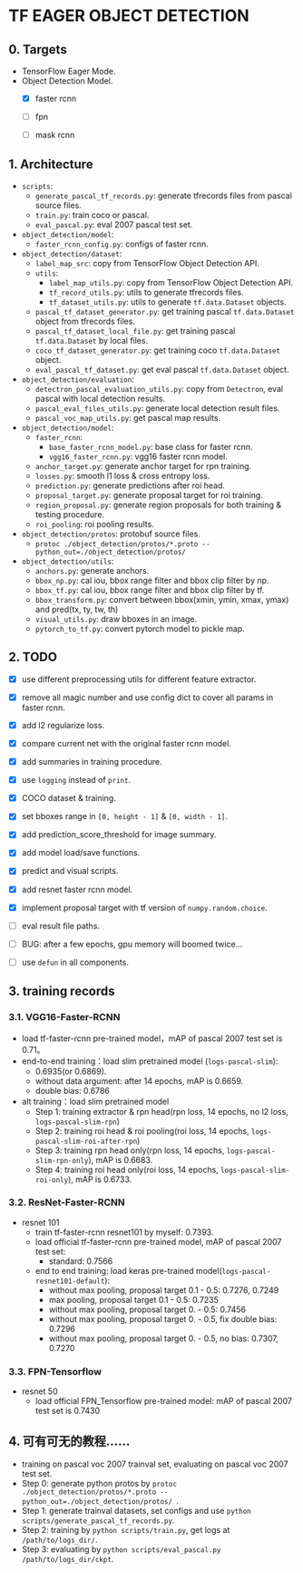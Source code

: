 # TF EAGER OBJECT DETECTION

## 0. Targets
+ TensorFlow Eager Mode.
+ Object Detection Model.
    + [x] faster rcnn
    + [ ] fpn
    + [ ] mask rcnn


## 1. Architecture
+ `scripts`:
    + `generate_pascal_tf_records.py`: generate tfrecords files from pascal source files.
    + `train.py`: train coco or pascal.
    + `eval_pascal.py`: eval 2007 pascal test set.
+ `object_detection/model`:
    + `faster_rcnn_config.py`: configs of faster rcnn.
+ `object_detection/dataset`:
    + `label_map_src`: copy from TensorFlow Object Detection API.
    + `utils`:
        + `label_map_utils.py`: copy from TensorFlow Object Detection API.
        + `tf_record_utils.py`: utils to generate tfrecords files.    
        + `tf_dataset_utils.py`: utils to generate `tf.data.Dataset` objects.
    + `pascal_tf_dataset_generator.py`: get training pascal `tf.data.Dataset` object from tfrecords files.
    + `pascal_tf_dataset_local_file.py`: get training pascal `tf.data.Dataset` by local files.
    + `coco_tf_dataset_generator.py`: get training coco `tf.data.Dataset` object.
    + `eval_pascal_tf_dataset.py`: get eval pascal `tf.data.Dataset` object.
+ `object_detection/evaluation`:
    + `detectron_pascal_evaluation_utils.py`: copy from `Detectron`, eval pascal with local detection results.
    + `pascal_eval_files_utils.py`: generate local detection result files.
    + `pascal_voc_map_utils.py`: get pascal map results.
+ `object_detection/model`:
    + `faster_rcnn`:
        + `base_faster_rcnn_model.py`: base class for faster rcnn.
        + `vgg16_faster_rcnn.py`: vgg16 faster rcnn model.
    + `anchor_target.py`: generate anchor target for rpn training.
    + `losses.py`: smooth l1 loss & cross entropy loss.
    + `prediction.py`: generate predictions after roi head.
    + `proposal_target.py`: generate proposal target for roi training.
    + `region_proposal.py`: generate region proposals for both training & testing procedure.
    + `roi_pooling`: roi pooling results.
+ `object_detection/protos`: protobuf source files.
    + `protoc ./object_detection/protos/*.proto --python_out=./object_detection/protos/ `
+ `object_detection/utils`:
    + `anchors.py`: generate anchors.
    + `bbox_np.py`: cal iou, bbox range filter and bbox clip filter by np.
    + `bbox_tf.py`: cal iou, bbox range filter and bbox clip filter by tf.
    + `bbox_transform.py`: convert between bbox(xmin, ymin, xmax, ymax) and pred(tx, ty, tw, th)
    + `visual_utils.py`: draw bboxes in an image.
    + `pytorch_to_tf.py`: convert pytorch model to pickle map.

## 2. TODO
+ [x] use different preprocessing utils for different feature extractor.
+ [x] remove all magic number and use config dict to cover all params in faster rcnn.
+ [x] add l2 regularize loss.
+ [x] compare current net with the original faster rcnn model.
+ [x] add summaries in training procedure.
+ [x] use `logging` instead of `print`.
+ [x] COCO dataset & training.
+ [x] set bboxes range in `[0, height - 1]` & `[0, width - 1]`.
+ [x] add prediction_score_threshold for image summary.
+ [x] add model load/save functions.
+ [x] predict and visual scripts.
+ [x] add resnet faster rcnn model.
+ [x] implement proposal target with tf version of `numpy.random.choice`.
+ [ ] eval result file paths.
+ [ ] BUG: after a few epochs, gpu memory will boomed twice...
+ [ ] use `defun` in all components.


## 3. training records

### 3.1. VGG16-Faster-RCNN
+ load tf-faster-rcnn pre-trained model，mAP of pascal 2007 test set is 0.71。
+ end-to-end training：load slim pretrained model (`logs-pascal-slim`):
    + 0.6935(or 0.6869).
    + without data argument: after 14 epochs, mAP is 0.6659.
    + double bias: 0.6786
+ alt training：load slim pretrained model
    + Step 1: training extractor & rpn head(rpn loss, 14 epochs, no l2 loss, `logs-pascal-slim-rpn`)
    + Step 2: training roi head & roi pooling(roi loss, 14 epochs, `logs-pascal-slim-roi-after-rpn`)
    + Step 3: training rpn head only(rpn loss, 14 epochs, `logs-pascal-slim-rpn-only`), mAP is 0.6683.
    + Step 4: training roi head only(roi loss, 14 epochs, `logs-pascal-slim-roi-only`), mAP is 0.6733.

### 3.2. ResNet-Faster-RCNN
+ resnet 101
    + train tf-faster-rcnn resnet101 by myself: 0.7393.
    + load official tf-faster-rcnn pre-trained model, mAP of pascal 2007 test set:
        + standard: 0.7566
    + end to end training: load keras pre-trained model(`logs-pascal-resnet101-default`):
        + without max pooling, proposal target 0.1 - 0.5: 0.7276, 0.7249
        + max pooling, proposal target 0.1 - 0.5: 0.7235
        + without max pooling, proposal target 0. - 0.5: 0.7456
        + without max pooling, proposal target 0. - 0.5, fix double bias: 0.7296
        + without max pooling, proposal target 0. - 0.5, no bias: 0.7307, 0.7270

### 3.3. FPN-Tensorflow
+ resnet 50
    + load official FPN_Tensorflow pre-trained model: mAP of pascal 2007 test set is 0.7430

## 4. 可有可无的教程……
+ training on pascal voc 2007 trainval set, evaluating on pascal voc 2007 test set.
+ Step 0: generate python protos by `protoc ./object_detection/protos/*.proto --python_out=./object_detection/protos/ `.
+ Step 1: generate trainval datasets, set configs and use `python scripts/generate_pascal_tf_records.py`.
+ Step 2: training by `python scripts/train.py`, get logs at `/path/to/logs_dir/`.
+ Step 3: evaluating by `python scripts/eval_pascal.py /path/to/logs_dir/ckpt`.